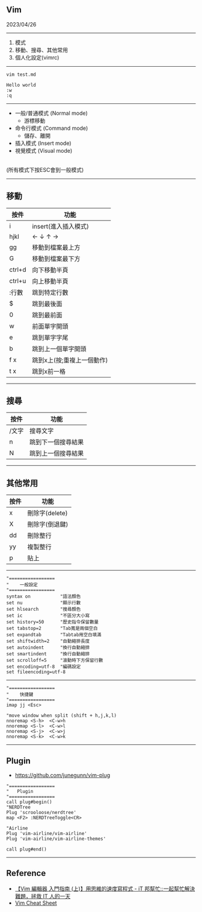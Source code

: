 ## Vim
2023/04/26

---

1.  模式
2. 移動、搜尋、其他常用
3.  個人化設定(vimrc)

---

```
vim test.md

Hello world
:w
:q
```

---

* 一般/普通模式 (Normal mode)
	* 游標移動
* 命令行模式 (Command mode)
	* 儲存、離開
* 插入模式 (Insert mode)
* 視覺模式 (Visual mode)

<br/> (所有模式下按ESC會到一般模式)

---

## 移動
|按件|功能|
|--|--|
|i|insert(進入插入模式)|
|hjkl|← ↓ ↑ →|
|gg|移動到檔案最上方|
|G|移動到檔案最下方|
|ctrl+d|向下移動半頁|
|ctrl+u|向上移動半頁|
|\:行數|跳到特定行數|
|$|跳到最後面|
|0|跳到最前面|
|w|前面單字開頭|
|e|跳到單字字尾|
|b|跳到上一個單字開頭|
|f x|跳到x上(按;重複上一個動作)|
|t x|跳到x前一格|


---

## 搜尋

|按件|功能|
|--|--|
|\/文字|搜尋文字|
|n|跳到下一個搜尋結果|
|N|跳到上一個搜尋結果|


---

## 其他常用

|按件|功能|
|--|--|
|x|刪除字(delete)|
|X|刪除字(倒退鍵)|
|dd|刪除整行|
|yy|複製整行|
|p|貼上|


---

```
"=================
"    一般設定
"=================
syntax on           "語法顏色
set nu              "顯示行數
set hlsearch        "搜尋顏色
set ic              "不區分大小寫
set history=50      "歷史指令保留數量
set tabstop=2       "Tab寬是兩個空白
set expandtab       "Tabtab用空白填滿
set shiftwidth=2    "自動縮排長度
set autoindent      "換行自動縮排
set smartindent     "換行自動縮排
set scrolloff=5     "滾動時下方保留行數
set encoding=utf-8  "編碼設定
set fileencoding=utf-8
```

---

```
"=================
"    快捷鍵
"=================
imap jj <Esc>

"move window when split (shift + h,j,k,l)
nnoremap <S-h>  <C-w>h
nnoremap <S-l>  <C-w>l
nnoremap <S-j>  <C-w>j
nnoremap <S-k>  <C-w>k
```

---

## Plugin
* https://github.com/junegunn/vim-plug

```
"=================
"   Plugin 
"=================
call plug#begin()
"NERDTree
Plug 'scrooloose/nerdtree'
map <F2> :NERDTreeToggle<CR>

"Airline 
Plug 'vim-airline/vim-airline'
Plug 'vim-airline/vim-airline-themes'

call plug#end()
```

---

## Reference
* [【Vim 編輯器 入門指南 (上)】用思維的速度寫程式 - iT 邦幫忙::一起幫忙解決難題，拯救 IT 人的一天](https://ithelp.ithome.com.tw/articles/10255325)
* [Vim Cheat Sheet](https://vim.rtorr.com/lang/zh_tw)